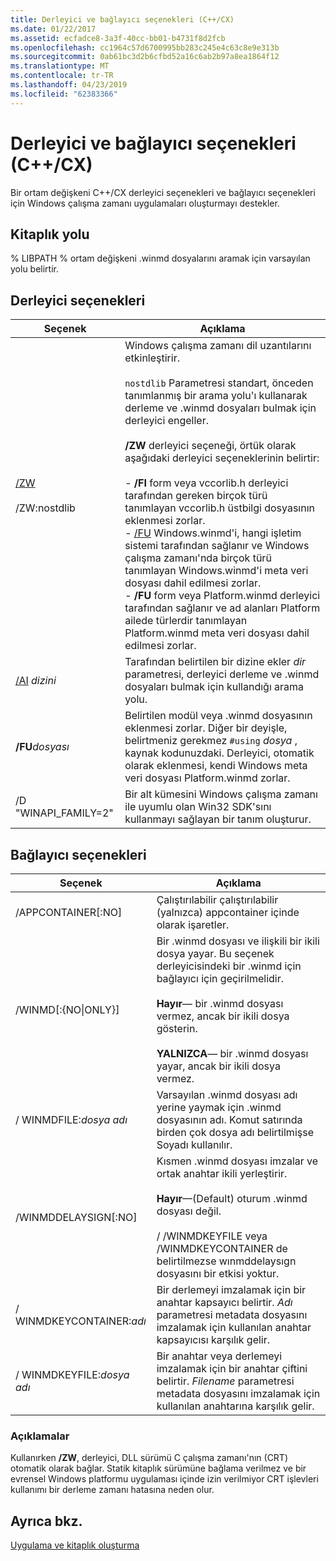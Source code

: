 ```yaml
---
title: Derleyici ve bağlayıcı seçenekleri (C++/CX)
ms.date: 01/22/2017
ms.assetid: ecfadce8-3a3f-40cc-bb01-b4731f8d2fcb
ms.openlocfilehash: cc1964c57d6700995bb283c245e4c63c8e9e313b
ms.sourcegitcommit: 0ab61bc3d2b6cfbd52a16c6ab2b97a8ea1864f12
ms.translationtype: MT
ms.contentlocale: tr-TR
ms.lasthandoff: 04/23/2019
ms.locfileid: "62383366"
---
```

# <a name="compiler-and-linker-options-ccx"></a>Derleyici ve bağlayıcı seçenekleri (C++/CX)

Bir ortam değişkeni C++/CX derleyici seçenekleri ve bağlayıcı seçenekleri için Windows çalışma zamanı uygulamaları oluşturmayı destekler.

## <a name="library-path"></a>Kitaplık yolu

% LIBPATH % ortam değişkeni .winmd dosyalarını aramak için varsayılan yolu belirtir.

## <a name="compiler-options"></a>Derleyici seçenekleri

|Seçenek|Açıklama|
|------------|-----------------|
|[/ZW](../build/reference/zw-windows-runtime-compilation.md)<br /><br /> /ZW:nostdlib|Windows çalışma zamanı dil uzantılarını etkinleştirir.<br /><br /> `nostdlib` Parametresi standart, önceden tanımlanmış bir arama yolu'ı kullanarak derleme ve .winmd dosyaları bulmak için derleyici engeller.<br /><br /> **/ZW** derleyici seçeneği, örtük olarak aşağıdaki derleyici seçeneklerinin belirtir:<br /><br />- **/FI** form veya vccorlib.h derleyici tarafından gereken birçok türü tanımlayan vccorlib.h üstbilgi dosyasının eklenmesi zorlar.<br />- [/FU](../build/reference/fu-name-forced-hash-using-file.md) Windows.winmd'i, hangi işletim sistemi tarafından sağlanır ve Windows çalışma zamanı'nda birçok türü tanımlayan Windows.winmd'i meta veri dosyası dahil edilmesi zorlar.<br />- **/FU** form veya Platform.winmd derleyici tarafından sağlanır ve ad alanları Platform ailede türlerdir tanımlayan Platform.winmd meta veri dosyası dahil edilmesi zorlar.|
|[/AI](../build/reference/ai-specify-metadata-directories.md) *dizini*|Tarafından belirtilen bir dizine ekler *dir* parametresi, derleyici derleme ve .winmd dosyaları bulmak için kullandığı arama yolu.|
|**/FU***dosyası*|Belirtilen modül veya .winmd dosyasının eklenmesi zorlar. Diğer bir deyişle, belirtmeniz gerekmez `#using` *dosya* , kaynak kodunuzdaki. Derleyici, otomatik olarak eklenmesi, kendi Windows meta veri dosyası Platform.winmd zorlar.|
|/D "WINAPI_FAMILY=2"|Bir alt kümesini Windows çalışma zamanı ile uyumlu olan Win32 SDK'sını kullanmayı sağlayan bir tanım oluşturur.|

## <a name="linker-options"></a>Bağlayıcı seçenekleri

|Seçenek|Açıklama|
|------------|-----------------|
|/APPCONTAINER[:NO]|Çalıştırılabilir çalıştırılabilir (yalnızca) appcontainer içinde olarak işaretler.|
|/WINMD[:{NO&#124;ONLY}]|Bir .winmd dosyası ve ilişkili bir ikili dosya yayar. Bu seçenek derleyicisindeki bir .winmd için bağlayıcı için geçirilmelidir.<br /><br /> **Hayır**— bir .winmd dosyası vermez, ancak bir ikili dosya gösterin.<br /><br /> **YALNIZCA**— bir .winmd dosyası yayar, ancak bir ikili dosya vermez.|
|/ WINMDFILE:*dosya adı*|Varsayılan .winmd dosyası adı yerine yaymak için .winmd dosyasının adı. Komut satırında birden çok dosya adı belirtilmişse Soyadı kullanılır.|
|/WINMDDELAYSIGN[:NO]|Kısmen .winmd dosyası imzalar ve ortak anahtar ikili yerleştirir.<br /><br /> **Hayır**—(Default) oturum .winmd dosyası değil.<br /><br /> / /WINMDKEYFILE veya /WINMDKEYCONTAINER de belirtilmezse wınmddelaysıgn dosyasını bir etkisi yoktur.|
|/ WINMDKEYCONTAINER:*adı*|Bir derlemeyi imzalamak için bir anahtar kapsayıcı belirtir. *Adı* parametresi metadata dosyasını imzalamak için kullanılan anahtar kapsayıcısı karşılık gelir.|
|/ WINMDKEYFILE:*dosya adı*|Bir anahtar veya derlemeyi imzalamak için bir anahtar çiftini belirtir. *Filename* parametresi metadata dosyasını imzalamak için kullanılan anahtarına karşılık gelir.|

### <a name="remarks"></a>Açıklamalar

Kullanırken **/ZW**, derleyici, DLL sürümü C çalışma zamanı'nın (CRT) otomatik olarak bağlar. Statik kitaplık sürümüne bağlama verilmez ve bir evrensel Windows platformu uygulaması içinde izin verilmiyor CRT işlevleri kullanımı bir derleme zamanı hatasına neden olur.

## <a name="see-also"></a>Ayrıca bkz.

[Uygulama ve kitaplık oluşturma](../cppcx/building-apps-and-libraries-c-cx.md)
